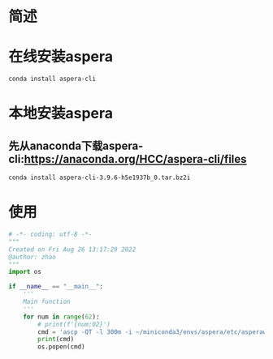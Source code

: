 # 简述
# 在线安装aspera
```shell
conda install aspera-cli
```
# 本地安装aspera
## 先从anaconda下载aspera-cli:https://anaconda.org/HCC/aspera-cli/files
```shell
conda install aspera-cli-3.9.6-h5e1937b_0.tar.bz2i
```

# 使用
```python
# -*- coding: utf-8 -*-
"""
Created on Fri Aug 26 13:17:29 2022
@author: zhao
"""
import os

if __name__ == "__main__":
    '''
    Main function
    '''    
    for num in range(62):
        # print(f'{num:02}')
        cmd = 'ascp -QT -l 300m -i ~/miniconda3/envs/aspera/etc/asperaweb_id_dsa.openssh anonftp@ftp.ncbi.nlm.nih.gov:/blast/db/v5/nr.'+f'{num:02}'+'.tar.gz  ./nr'
        print(cmd)
        os.popen(cmd)
```


